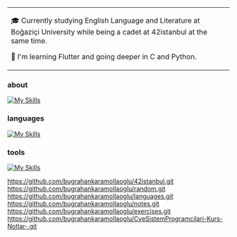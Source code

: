 <table>
  <tr>
    <td valign="center">
      
🎓  Currently studying English Language and Literature at Boğaziçi University while being a cadet at 42istanbul at the same time.

🌱  I'm learning Flutter and going deeper in C and Python.
    
  </tr>
  </table>


### about

[![My Skills](https://skillicons.dev/icons?i=linkedin&theme=dark)](https://www.linkedin.com/in/bu%C4%9Frahan-karamollao%C4%9Flu-395a571b7/)

### languages

[![My Skills](https://skillicons.dev/icons?i=c,python,dart&theme=dark)]()

### **tools**

[![My Skills](https://skillicons.dev/icons?i=vscode,visualstudio,androidstudio,vim,git,github,linux&theme=dark)]()

https://github.com/bugrahankaramollaoglu/42istanbul.git
https://github.com/bugrahankaramollaoglu/random.git
https://github.com/bugrahankaramollaoglu/languages.git
https://github.com/bugrahankaramollaoglu/notes.git
https://github.com/bugrahankaramollaoglu/exercises.git
https://github.com/bugrahankaramollaoglu/CveSistemProgramcilari-Kurs-Notlar-.git
